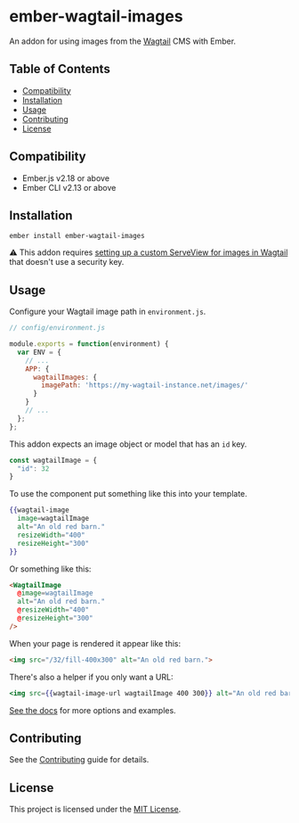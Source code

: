 # ember-wagtail-images

An addon for using images from the [Wagtail](https://wagtail.io/) CMS with Ember.

## Table of Contents

  * [Compatibility](#compatibility)
  * [Installation](#installation)
  * [Usage](#usage)
  * [Contributing](#contributing)
  * [License](#license)

## Compatibility

* Ember.js v2.18 or above
* Ember CLI v2.13 or above


## Installation

```
ember install ember-wagtail-images
```

⚠️ This addon requires [setting up a custom ServeView for images in Wagtail](./docs/setting-up-a-custom-serveview-in-wagtail.md) that doesn't use a security key.

## Usage

Configure your Wagtail image path in `environment.js`.
```js
// config/environment.js

module.exports = function(environment) {
  var ENV = {
    // ...
    APP: {
      wagtailImages: {
        imagePath: 'https://my-wagtail-instance.net/images/'
      }
    }
    // ...
  };
};
```

This addon expects an image object or model that has an `id` key.
```js
const wagtailImage = {
  "id": 32
}
```

To use the component put something like this into your template.
```hbs
{{wagtail-image
  image=wagtailImage
  alt="An old red barn."
  resizeWidth="400"
  resizeHeight="300"
}}
```

Or something like this:
```html
<WagtailImage
  @image=wagtailImage
  alt="An old red barn."
  @resizeWidth="400"
  @resizeHeight="300"
/>
```

When your page is rendered it appear like this:
```html
<img src="/32/fill-400x300" alt="An old red barn.">
```

There's also a helper if you only want a URL:
```hbs
<img src={{wagtail-image-url wagtailImage 400 300}} alt="An old red barn.">
```

[See the docs](./docs/docs.md) for more options and examples.


## Contributing

See the [Contributing](CONTRIBUTING.md) guide for details.


## License

This project is licensed under the [MIT License](LICENSE.md).
